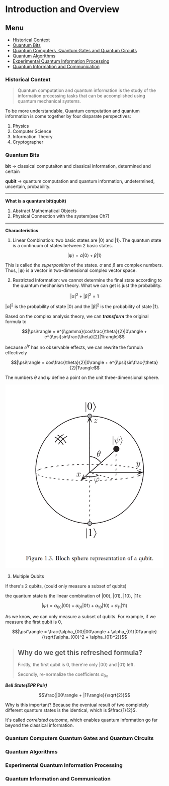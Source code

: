 # Introduction and Overview

## Menu 
- [Historical Context](#Historical-Context)
- [Quantum Bits](#Quantum-Bits)
- [Quantum Computers, Quantum Gates and Quantum Circuits](#Quantum-Computers-Quantum-Gates-and-Quantum-Circuits)
- [Quantum Algorithms](#Quantum-Algorithms)
- [Experimental Quantum Information Processing](#Experimental-Quantum-Information-Processing)
- [Quantum Information and Communication](#Quantum-Information-and-Communication)

### Historical Context

> Quantum computation and quantum information is the study of the information processing tasks that can be accomplished using quantum mechanical systems.

To be more understandable, Quantum computation and quantum information is come together by four disparate perspectives: 
1. Physics
2. Computer Science
3. Information Theory
4. Cryptographer

### Quantum Bits

**bit** -> classical computaiton and classical information, determined and certain

**qubit** -> quantum computation and quantum information, undetermined, uncertain, probability.

---

**What is a quantum bit(qubit)**

1. Abstract Mathematical Objects
2. Physical Connection with the system(see Ch7)

---

**Characteristics**

1. Linear Combination: two basic states are $|0\rangle$ and $|1\rangle$. The quantum state is a continuum of states between 2 basic states.

$$|\psi\rangle = \alpha|0\rangle + \beta|1\rangle$$

This is called the *superposition* of the states. $\alpha$ and $\beta$ are complex numbers. Thus, $|\psi\rangle$ is a vector in two-dimensional complex vector space.

2. Restricted Information: we cannot determine the final state according to the quantum mechanism theory. What we can get is just the probability.

$$|\alpha|^2 + |\beta|^2 = 1$$

$|\alpha|^2$ is the probability of state $|0\rangle$ and the $|\beta|^2$ is the probability of state $|1\rangle$.

Based on the complex analysis theory, we can ***transform*** the original formula to 

$$|\psi\rangle = e^{i\gamma}(cos\frac{\theta}{2}|0\rangle + e^{i\psi}sin\frac{\theta}{2}|1\rangle)$$

because $e^{i\gamma}$ has no observable effects, we can rewrite the formula effectively

$$|\psi\rangle = cos\frac{\theta}{2}|0\rangle + e^{i\psi}sin\frac{\theta}{2}|1\rangle$$

The numbers $\theta$ and $\psi$ define a point on the unit three-dimensional sphere.

![](figures/1.2figure.png)

3. Multiple Qubits

If there's 2 qubits, (could only measure a subset of qubits)

the quantum state is the linear combination of $|00\rangle$, $|01\rangle$, $|10\rangle$, $|11\rangle$:

$$|\psi\rangle = \alpha_{00}|00\rangle + \alpha_{01}|01\rangle + \alpha_{10}|10\rangle + \alpha_{11}|11\rangle$$

As we know, we can only measure a subset of qubits. For example, if we measure the first qubit is 0,

$$|\psi'\rangle = \frac{\alpha_{00}|00\rangle + \alpha_{01}|01\rangle}{\sqrt{\alpha_{00}^2 + \alpha_{01}^2}}$$

> Why do we get this refreshed formula?
> ---
> Firstly, the first qubit is 0, there're only $|00\rangle$ and $|01\rangle$ left.
>
> Secondly, re-normalize the coefficients $\alpha_{0x}$

***Bell State(EPR Pair)***

$$\frac{|00\rangle + |11\rangle}{\sqrt{2}}$$

Why is this important? Because the eventual result of two completely different quantum states is the identical, which is $\frac{1}{2}$.

It's called *correlated outcome*, which enables quantum information go far beyond the classical information.

### Quantum Computers Quantum Gates and Quantum Circuits

### Quantum Algorithms

### Experimental Quantum Information Processing

### Quantum Information and Communication
